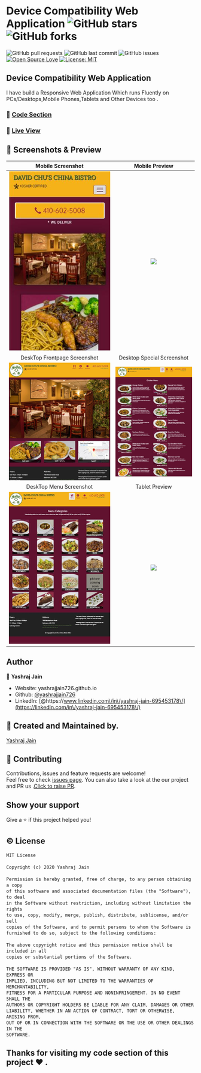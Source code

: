 
# Device Compatibility Web Application ![GitHub stars](https://img.shields.io/github/stars/yashrajjain726/Device-Compatibility-Web-Application?style=social)![GitHub forks](https://img.shields.io/github/forks/yashrajjain726/Device-Compatibility-Web-Application?style=social) 
![GitHub pull requests](https://img.shields.io/github/issues-pr/yashrajjain726/Device-Compatibility-Web-Application) ![GitHub last commit](https://img.shields.io/github/last-commit/yashrajjain726/Device-Compatibility-Web-Application)  ![GitHub issues](https://img.shields.io/github/issues-raw/yashrajjain726/Css-Based-Menu-Section) [![Open Source Love](https://badges.frapsoft.com/os/v2/open-source.svg?v=103)](https://github.com/yashrajjain726/Device-Compatibility-Web-Application)
[![License: MIT](https://img.shields.io/badge/License-MIT-yellow.svg)](https://opensource.org/licenses/MIT)

## Device Compatibility Web Application
I have build a Responsive Web Application Which runs Fluently on PCs/Desktops,Mobile Phones,Tablets and Other Devices too . 

### :file_folder: [Code Section](https://github.com/yashrajjain726/Device-Compatibility-Web-Application)

### :running: [Live View](https://yashrajjain726.github.io/Device-Compatibility-Web-Application/)
## 📱 Screenshots & Preview
|                                                   Mobile Screenshot                                            |         Mobile Preview                                                                                           |
|:--------------------------------------------------------------------------------------------------------------:|:----------------------------------------------------------------------------------------------------------------:|
| ![](https://github.com/yashrajjain726/Device-Compatibility-Web-Application/blob/master/screenshots/mobile.JPG) |![](https://github.com/yashrajjain726/Device-Compatibility-Web-Application/blob/master/screenshots/mobile.gif)    |
|                                                 DeskTop Frontpage Screenshot                                   |         Desktop Special Screenshot                                                                               |
| ![](https://github.com/yashrajjain726/Device-Compatibility-Web-Application/blob/master/screenshots/pc.JPG)     |![](https://github.com/yashrajjain726/Device-Compatibility-Web-Application/blob/master/screenshots/pc-special.JPG)|
|                                                 DeskTop Menu Screenshot                                        |         Tablet Preview                                                                                           |
| ![](https://github.com/yashrajjain726/Device-Compatibility-Web-Application/blob/master/screenshots/pc-menu.JPG)|![](https://github.com/yashrajjain726/Device-Compatibility-Web-Application/blob/master/screenshots/tablet.gif)|
## Author

👤 **Yashraj Jain**

* Website: yashrajjain726.github.io
* Github: [@yashrajjain726](https://github.com/yashrajjain726)
* LinkedIn: [@https:\/\/www.linkedin.com\/in\/yashraj-jain-695453178\/](https://linkedin.com/in\/yashraj-jain-695453178\/)

## 🙋 Created and Maintained by. 
[Yashraj Jain](https://github.com/yashrajjain726)

## 🤝 Contributing

Contributions, issues and feature requests are welcome!<br />Feel free to check [issues page](https://github.com/yashrajjain726/Device-Compatibility-Web-Application/issues). You can also take a look at the our project and PR us .[Click to raise PR](https://github.com/yashrajjain726/Device-Compatibility-Web-Application/pulls).

## Show your support

Give a ⭐️ if this project helped you!

## © License 
```
MIT License

Copyright (c) 2020 Yashraj Jain

Permission is hereby granted, free of charge, to any person obtaining a copy
of this software and associated documentation files (the "Software"), to deal
in the Software without restriction, including without limitation the rights
to use, copy, modify, merge, publish, distribute, sublicense, and/or sell
copies of the Software, and to permit persons to whom the Software is
furnished to do so, subject to the following conditions:

The above copyright notice and this permission notice shall be included in all
copies or substantial portions of the Software.

THE SOFTWARE IS PROVIDED "AS IS", WITHOUT WARRANTY OF ANY KIND, EXPRESS OR
IMPLIED, INCLUDING BUT NOT LIMITED TO THE WARRANTIES OF MERCHANTABILITY,
FITNESS FOR A PARTICULAR PURPOSE AND NONINFRINGEMENT. IN NO EVENT SHALL THE
AUTHORS OR COPYRIGHT HOLDERS BE LIABLE FOR ANY CLAIM, DAMAGES OR OTHER
LIABILITY, WHETHER IN AN ACTION OF CONTRACT, TORT OR OTHERWISE, ARISING FROM,
OUT OF OR IN CONNECTION WITH THE SOFTWARE OR THE USE OR OTHER DEALINGS IN THE
SOFTWARE.
```
## Thanks for visiting my code section of this project :heart:  .

